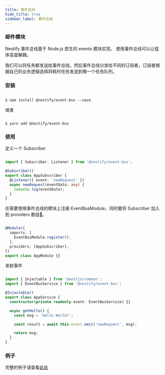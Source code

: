 ```yaml
---
title: 事件总线
hide_title: true
sidebar_label: 事件总线
---
```


### 邮件模块

Nestify 事件总线基于 Node.js 原生的 events 模块实现，
使用事件总线可以让程序高度解耦。

我们可以将任务都发送给事件总线，然后事件总线分发给不同的订阅者，订阅者根据自己的业务逻辑选择将耗时任务发送到哪一个任务队列。

### 安装

``` shell

$ npm install @nestify/event-bus --save

```

或者

``` shell

$ yarn add @nestify/event-bus

```

### 使用

定义一个 Subscriber

``` typescript

import { Subscriber, Listener } from '@nestify/event-bus';

@Subscriber()
export class AppSubscriber {
  @Listener({ event: 'newRequest' })
  async newRequest(eventData: any) {
    console.log(eventData);
  }
}

```

在需要使用事件总线的模块上注册 EventBusModule，同时要将 Subscriber 加入到 providers 数组。

``` typescript

@Module({
  imports: [
    EventBusModule.register(),
  ],
  providers: [AppSubscriber],
})
export class AppModule {}

```

发射事件

``` typescript

import { Injectable } from '@nestjs/common';
import { EventBusService } from '@nestify/event-bus';

@Injectable()
export class AppService {
  constructor(private readonly event: EventBusService) {}

  async getHello() {
    const msg = 'Hello World!';

    const result = await this.event.emit('newRequest', msg);

    return msg;
  }
}

```

### 例子

完整的例子请查看[此处](https://github.com/ZhiXiao-Lin/nestify/tree/master/examples/04-event-bus)
